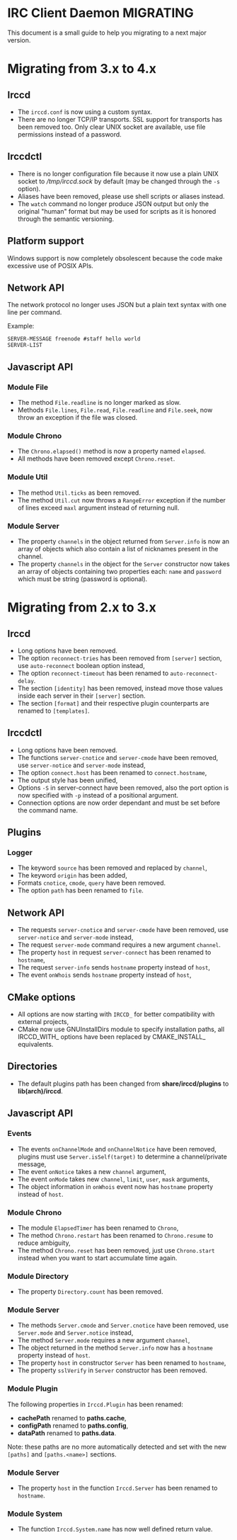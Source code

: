IRC Client Daemon MIGRATING
===========================

This document is a small guide to help you migrating to a next major version.

Migrating from 3.x to 4.x
=========================

Irccd
-----

- The `irccd.conf` is now using a custom syntax.
- There are no longer TCP/IP transports. SSL support for transports has been
  removed too. Only clear UNIX socket are available, use file permissions
  instead of a password.

Irccdctl
--------

- There is no longer configuration file because it now use a plain UNIX socket
  to */tmp/irccd.sock* by default (may be changed through the `-s` option).
- Aliases have been removed, please use shell scripts or aliases instead.
- The `watch` command no longer produce JSON output but only the original
  "human" format but may be used for scripts as it is honored through the
  semantic versioning.

Platform support
----------------

Windows support is now completely obsolescent because the code make excessive
use of POSIX APIs.

Network API
-----------

The network protocol no longer uses JSON but a plain text syntax with one line
per command.

Example:

    SERVER-MESSAGE freenode #staff hello world
    SERVER-LIST

Javascript API
--------------

### Module File

- The method `File.readline` is no longer marked as slow.
- Methods `File.lines`, `File.read`, `File.readline` and `File.seek`,  now throw
  an exception if the file was closed.

### Module Chrono

- The `Chrono.elapsed()` method is now a property named `elapsed`.
- All methods have been removed except `Chrono.reset`.

### Module Util

- The method `Util.ticks` as been removed.
- The method `Util.cut` now throws a `RangeError` exception if the number of
  lines exceed `maxl` argument instead of returning null.

### Module Server

- The property `channels` in the object returned from `Server.info` is now an
  array of objects which also contain a list of nicknames present in the
  channel.
- The property `channels` in the object for the `Server` constructor now takes
  an array of objects containing two properties each: `name` and `password`
  which must be string (password is optional).

Migrating from 2.x to 3.x
=========================

Irccd
-----

- Long options have been removed.
- The option `reconnect-tries` has been removed from `[server]` section, use
  `auto-reconnect` boolean option instead,
- The option `reconnect-timeout` has been renamed to `auto-reconnect-delay`.
- The section `[identity]` has been removed, instead move those values inside
  each server in their `[server]` section.
- The section `[format]` and their respective plugin counterparts are renamed to
  `[templates]`.

Irccdctl
--------

- Long options have been removed.
- The functions `server-cnotice` and `server-cmode` have been removed, use
  `server-notice` and `server-mode` instead,
- The option `connect.host` has been renamed to `connect.hostname`,
- The output style has been unified,
- Options `-S` in server-connect have been removed, also
  the port option is now specified with `-p` instead of a positional argument.
- Connection options are now order dependant and must be set before the command
  name.

Plugins
-------

### Logger

- The keyword `source` has been removed and replaced by `channel`,
- The keyword `origin` has been added,
- Formats `cnotice`, `cmode`, `query` have been removed.
- The option `path` has been renamed to `file`.

Network API
-----------

- The requests `server-cnotice` and `server-cmode` have been removed, use
  `server-notice` and `server-mode` instead,
- The request `server-mode` command requires a new argument `channel`.
- The property `host` in request `server-connect` has been renamed to
  `hostname`,
- The request `server-info` sends `hostname` property instead of `host`,
- The event `onWhois` sends `hostname` property instead of `host`,

CMake options
-------------

- All options are now starting with `IRCCD_` for better compatibility with
  external projects,
- CMake now use GNUInstallDirs module to specify installation paths, all
  IRCCD\_WITH\_ options have been replaced by CMAKE\_INSTALL\_ equivalents.

Directories
-----------

- The default plugins path has been changed from **share/irccd/plugins** to
  **lib(arch)/irccd**.

Javascript API
--------------

### Events

- The events `onChannelMode` and `onChannelNotice` have been removed, plugins
  must use `Server.isSelf(target)` to determine a channel/private message,
- The event `onNotice` takes a new `channel` argument,
- The event `onMode` takes new `channel`, `limit`, `user`, `mask` arguments,
- The object information in `onWhois` event now has `hostname` property instead
  of `host`.

### Module Chrono

- The module `ElapsedTimer` has been renamed to `Chrono`,
- The method `Chrono.restart` has been renamed to `Chrono.resume` to reduce
  ambiguity,
- The method `Chrono.reset` has been removed, just use `Chrono.start` instead
  when you want to start accumulate time again.

### Module Directory

- The property `Directory.count` has been removed.

### Module Server

- The methods `Server.cmode` and `Server.cnotice` have been removed, use
  `Server.mode` and `Server.notice` instead,
- The method `Server.mode` requires a new argument `channel`,
- The object returned in the method `Server.info` now has a `hostname` property
  instead of `host`.
- The property `host` in constructor `Server` has been renamed to
  `hostname`,
- The property `sslVerify` in `Server` constructor has been removed.

### Module Plugin

The following properties in `Irccd.Plugin` has been renamed:

- **cachePath** renamed to **paths.cache**,
- **configPath** renamed to **paths.config**,
- **dataPath** renamed to **paths.data**.

Note: these paths are no more automatically detected and set with the new
      `[paths]` and `[paths.<name>]` sections.

### Module Server

- The property `host` in the function `Irccd.Server` has been renamed to
  `hostname`.

### Module System

- The function `Irccd.System.name` has now well defined return value.
